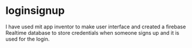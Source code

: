 # loginsignup
I have used mit app inventor to make user interface and created a firebase Realtime database to store credentials when someone signs up and it is used for the login. 
